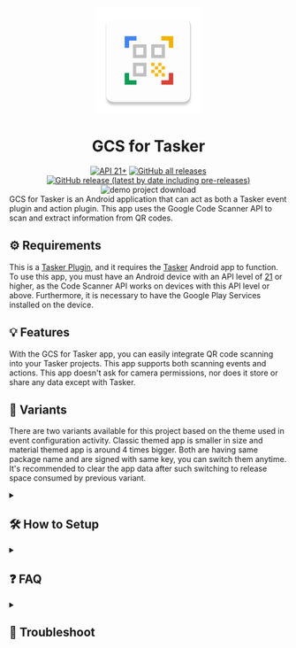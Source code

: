 <div align="center">
<picture>
  <source media="(prefers-color-scheme: dark)" srcset="assets/ic_launcher_dark.png">
  <img alt="" src="app/src/main/res/mipmap-xxxhdpi/ic_launcher.png">
</picture><br>
<h1 align="center">GCS for Tasker</h1>
<a href="https://developer.android.com/tools/releases/platforms#5.0">
<img alt="API 21+" src="https://img.shields.io/badge/API-21%2B-brightgreen.svg?style=for-the-badge&color=FF0800" title="Android 5.0 Lollipop"></a>
<a href="https://github.com/abhishekabhi789/GCS_for_Tasker/releases">
<img alt="GitHub all releases" src="https://img.shields.io/github/downloads/abhishekabhi789/GCS_for_Tasker/total?style=for-the-badge&color=00C853" title="Total download count"></a>
<a href="https://github.com/abhishekabhi789/GCS_for_Tasker/releases/latest">
<img alt="GitHub release (latest by date including pre-releases)" src="https://img.shields.io/github/v/release/abhishekabhi789/GCS_for_Tasker?include_prereleases&style=for-the-badge&color=0091EA" title="latest release version"></a>
<img alt="demo project download" src="https://img.shields.io/badge/dynamic/json?url=https%3A%2F%2Ftaskernet.com%2F_ah%2Fapi%2Fdatashare%2Fv1%2Fshares%2FAS35m8mVC%252FNlWH31JCTnGHpKVeZk1osEp8V1pFxCq1Ls28Un1RXCw9ZNWWvmpxOebt4WIYFeiZhZKHc%253D%2FProject%253AGCS4T%2520Example%2520Project%3Fa%3D0&query=%24.info.stats.downloads&prefix=Downloads%3A%20&style=for-the-badge&label=Taskernet&labelColor=yellow&color=grey&link=https%3A%2F%2Ftaskernet.com%2Fshares%2F%3Fuser%3DAS35m8mVC%252FNlWH31JCTnGHpKVeZk1osEp8V1pFxCq1Ls28Un1RXCw9ZNWWvmpxOebt4WIYFeiZhZKHc%253D%26id%3DProject%253AGCS4T%2BExample%2BProject" title="import the demo project from taskernet" >

</div>GCS for Tasker is an Android application that can act as both a Tasker event plugin and action
plugin. This app uses the Google Code Scanner API to scan and extract information from QR codes.<br>


## :gear: Requirements

This is a [Tasker Plugin](https://tasker.joaoapps.com/plugins-intro.html), and it requires
the [Tasker](https://joaoapps.com/tasker/) Android app to function. To use this app, you must have
an Android device with an API level of [21](https://developer.android.com/tools/releases/platforms#5.0 "Android 5.0 Lollipop") or higher, as the Code Scanner API works on devices with
this API level or above. Furthermore, it is necessary to have the Google Play Services installed on the device.

## :bulb: Features

With the GCS for Tasker app, you can easily integrate QR code scanning into your Tasker projects.
This app supports both scanning events and actions. This app doesn't ask for camera permissions, nor
does it store or share any data except with Tasker.

## :dna: Variants

There are two variants available for this project based on the theme used in event configuration activity. Classic themed app is smaller in size and material themed app is around 4 times bigger. Both are having same package name and are signed with same key, you can switch them anytime. It's recommended to clear the app data after such switching to release space consumed by previous variant.

<details><summary>

## :hammer_and_wrench: How to Setup
</summary>
Install this plugin app and Tasker.

#### In Tasker

- For events, select the "Event" option, then choose "Plugin" and select "GCS for Tasker" from the
  list. From there, you can configure the event based on your preferences.
	
	* Value filter: The event will trigger only when the raw value of the scanned code matches the value filter. This field supports both simple and regex matching. Adjust the switch next to this field to choose simple matching or regex matching.
	
	* Type filter: The event will trigger only when the qr code type matches the type filter. Refer [BarcodeValueType](https://developers.google.com/android/reference/com/google/mlkit/vision/barcode/common/Barcode.BarcodeValueType) for information about code types. Use the search icon next to this field to easily select code types.
	
	If both the value filter and type filter are defined, then the event triggers only if both conditions are satisfied.
	
- For actions, select "Plugin" from the "Select action category" list, and then choose "GCS for Tasker". Action plugins do not require any inputs, Upon saving a "Configuration Saved" toast message will be displayed.

#### In GCS for Tasker

After completing the Tasker setup, try to perform a scan.

- If scanner modules are present, you will see the camera opened with the Google Code Scanner UI.
- If scanner modules are absent, you will see a toast message saying "Waiting for the Barcode UI
  module to be downloaded."
    * This download is a background task and is handled by the Google Play Service. You won't be
      notified when the task is completed.

Here's an example project. Import it from [TaskerNet](https://taskernet.com/shares/?user=AS35m8mVC%2FNlWH31JCTnGHpKVeZk1osEp8V1pFxCq1Ls28Un1RXCw9ZNWWvmpxOebt4WIYFeiZhZKHc%3D&id=Project%3AGCS4T+Example+Project)
</details>
<details><summary>

## :question: FAQ
</summary>

 #### Can this be used on a device that does not have Google Play Services?
  > No, the app uses the unbundled Google code scanner API provided by Google Play Services on the
  device.

 #### Why does this app use the Google Code Scanner?
 >- Easy to Implement and use.
 >- It can scan QR codes quickly.
 >- Scans damaged or distorted QR codes accurately.
 >- Supports a variety of QR code formats.

 #### Does the app require an internet connection to function?
  > This app does not require an internet connection since the scanner library is capable of working
  offline. However, Google Play Services requires an internet connection to download QR scanner
  libraries if they are not already present on your device.
  
 #### Does clearing app data delete any setup or data?
  > All configuration data is stored in Tasker and the scanner library is in google play services,
  so by clearing the app data of this app will not make any problem. Also, if you want to save
  the scan results, you have to set up a Tasker task to do so.
  
</details>
<details><summary>

## :wrench: Troubleshoot
</summary>

 #### Keep seeing the message 'Waiting for the Barcode UI module to be downloaded' whenever trying to scan a code.
  > This means the device doesn't have the scanner modules, and Google Play Service will try to
  download the module. Allow some time and ensure network connectivity to complete the download. The
  download task is hidden and handled by Google Play Services. If the issue persists, check [Scanner module not downloading](#scanner-module-not-downloading).

 #### Scanner module not downloading.
  >- Ensure internet connection.
  >- Ensure battery saver is turned off.
  >- Update play service if available.
  >- Reboot device.
  >
  > If problem persists try
  >- clearing the data of Google Play Services (Attention!: Use caution when deleting)
  >- Upgrade or downgrade Google Play Services.

 #### Code Scanned but no response from Tasker.
  >- Try a different code to make sure the tasker setup is correct.
  >- Check Tasker run log.
  >- Try both event and action.
  >- Create a new event/action without any filter rules and flash the output.
  >
  >  If you think it could be a bug, create an issue with relevant data.
  > **Warning** 
  > Careful with posting qr images and other data as they may contain personal data.
  
 #### Toast message saying "Scanning failed"
  > Probably due to bugs with scanner module.
  Try
  >- Clearing the data of Google Play Services.
    > **Attention** 
  > Use caution when deleting.
  >- Upgrade or downgrade Google Play Services.
  >- Wait for a bug fix from google.
</details>